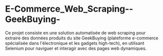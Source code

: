 # E-Commerce_Web_Scraping--GeekBuying-
Ce projet consiste en une solution automatisée de web scraping pour extraire des données produits du site GeekBuying (plateforme e-commerce spécialisée dans l'électronique et les gadgets high-tech), en utilisant Selenium pour naviguer et interagir avec des pages web dynamiques.  
